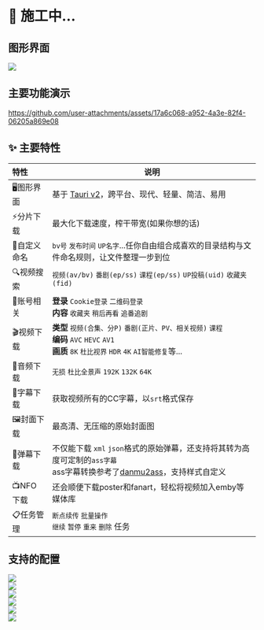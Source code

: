 # 🚧 施工中...

## 图形界面

![](https://github.com/user-attachments/assets/ad1cebcb-bce5-47e7-b898-ce1d1e7c5eff)


## 主要功能演示

https://github.com/user-attachments/assets/17a6c068-a952-4a3e-82f4-06205a869e08


## ✨ 主要特性

| 特性        | 说明                                                         |
| :---------- | ------------------------------------------------------------ |
| 🖥️图形界面   | 基于 [Tauri v2](https://www.google.com/url?sa=E&q=https%3A%2F%2Fv2.tauri.app%2Fstart%2F)，跨平台、现代、轻量、简洁、易用 |
| ⚡分片下载   | 最大化下载速度，榨干带宽(如果你想的话)                       |
| 📁自定义命名 | `bv号` `发布时间` `UP名字`...任你自由组合成喜欢的目录结构与文件命名规则，让文件整理一步到位 |
| 🔍视频搜索   | `视频(av/bv)` `番剧(ep/ss)` `课程(ep/ss)` `UP投稿(uid)` `收藏夹(fid)` |
| 👤账号相关   | **登录** `Cookie登录` `二维码登录`<br />**内容** `收藏夹` `稍后再看` `追番追剧` |
| 🎬视频下载   | **类型** `视频(合集、分P)` `番剧(正片、PV、相关视频)` `课程` <br />**编码** `AVC` `HEVC` `AV1`<br />**画质** `8K` `杜比视界` `HDR` `4K` `AI智能修复`等... |
| 🎵音频下载   | `无损` `杜比全景声` `192K` `132K` `64K`                      |
| 📝字幕下载   | 获取视频所有的CC字幕，以`srt`格式保存                        |
| 🖼️封面下载   | 最高清、无压缩的原始封面图                                   |
| 💬弹幕下载   | 不仅能下载 `xml` `json`格式的原始弹幕，还支持将其转为高度可定制的`ass字幕`<br />ass字幕转换参考了[danmu2ass](https://github.com/gwy15/danmu2ass)，支持样式自定义 |
| 📺NFO下载    | 还会顺便下载poster和fanart，轻松将视频加入emby等媒体库       |
| 📋任务管理   | `断点续传` `批量操作`<br />`继续` `暂停` `重来`  `删除` 任务 |

## 支持的配置


![](https://github.com/user-attachments/assets/0da3fc3b-da4c-46b5-839e-54d2debcf1a5)  
![](https://github.com/user-attachments/assets/519cc6e0-dfa7-4459-ab5c-5c06e86732de)  
![](https://github.com/user-attachments/assets/1245b46d-75fa-4f76-86ed-cd7ce1520c8a)  
![](https://github.com/user-attachments/assets/f8f4a2ce-f344-49a2-868a-d93dd4322312)  
![](https://github.com/user-attachments/assets/0d3c8684-4107-4ade-b24c-5cded9419ec5)  
![](https://github.com/user-attachments/assets/5b19040d-67c5-410d-9b63-a4c5504a464a)  



